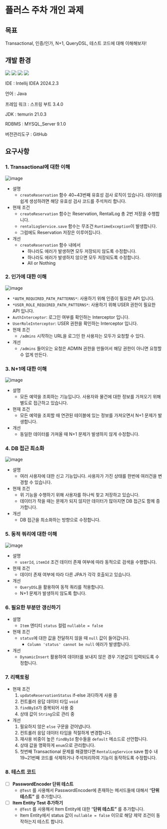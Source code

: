 # 플러스 주차 개인 과제



## 목표
Transactional, 인증/인가, N+1, QueryDSL, 테스트 코드에 대해 이해해보자!


## 개발 환경

<img src="https://img.shields.io/badge/java-007396?style=for-the-badge&logo=java&logoColor=white"> <img src="https://img.shields.io/badge/springboot-6DB33F?style=for-the-badge&logo=Spring&logoColor=white">
<img src="https://img.shields.io/badge/mysql-4479A1?style=for-the-badge&logo=mysql&logoColor=white">
<img src="https://img.shields.io/badge/github-181717?style=for-the-badge&logo=github&logoColor=white">

IDE : Intellij IDEA 2024.2.3

언어 : Java

프레임 워크 : 스프링 부트 3.4.0

JDK : temurin 21.0.3

RDBMS : MYSQL_Server 9.1.0 

버전관리도구 : GitHub

## 요구사항

### **1. Transactional에 대한 이해**

![image](https://github.com/user-attachments/assets/b1071ce5-39ef-4abf-bb64-8f3a77b77efb)


- 설명
    - `createReservation` 함수 40~43번째 유효성 검사 로직이 있습니다. 데이터를 쉽게 생성하려면 해당 유효성 검사 코드를 주석처리 합니다.
- 현재 조건
    - `createReservation` 함수는 Reservation, RentalLog 총 2번 저장을 수행합니다.
    - `rentalLogService.save` 함수는 무조건 `RuntimeException`이 발생합니다.
    - 그럼에도 Reservation 저장은 이루어집니다.
- 개선
    - `createReservation` 함수 내에서
        - 하나라도 에러가 발생하면 모두 저장되지 않도록 수정합니다.
        - 하나라도 에러가 발생하지 않으면 모두 저장되도록 수정합니다.
        - All or Nothing

### **2. 인가에 대한 이해**

![image](https://github.com/user-attachments/assets/954fd38c-9084-4693-bd67-f664a0128152)


- `*AUTH_REQUIRED_PATH_PATTERNS*`: 사용하기 위해 인증이 필요한 API 입니다.
- `*USER_ROLE_REQUIRED_PATH_PATTERNS*`: 사용하기 위해 USER 권한이 필요한 API 입니다.
- `AuthInterceptor`: 로그인 여부를 확인하는 Interceptor 입니다.
- `UserRoleInterceptor`: USER 권한을 확인하는 Interceptor 입니다.
- 현재 조건
    - `/admins` 시작하는 URL을 로그인 한 사용자는 모두가 요청할 수 있다.
- 개선
    - `/admins` 들어오는 요청은 ADMIN 권한을 만들어서 해당 권한이 아니면 요청할 수 없게 만든다.

### **3. N+1에 대한 이해**

![image](https://github.com/user-attachments/assets/ae8675a4-d930-46d8-92af-2e4043714426)


- 설명
    - 모든 예약을 조회하는 기능입니다. 사용자와 물건에 대한 정보를 가져오기 위해 별도로 접근하고 있습니다.
- 현재 조건
    - 모든 예약을 조회할 때 연관된 테이블에 있는 정보를 가져오면서 N+1 문제가 발생합니다.
- 개선
    - 동일한 데이터를 가져올 때 N+1 문제가 발생하지 않게 수정합니다.

### **4. DB 접근 최소화**

![image](https://github.com/user-attachments/assets/288a5de9-eda2-4100-aa8b-b9170693903e)


- 설명
    - 여러 사용자에 대한 신고 기능입니다. 사용자가 가진 상태를 한번에 여러건을 변경할 수 있습니다.
- 현재 조건
    - 위 기능을 수행하기 위해 사용자를 하나씩 찾고 저장하고 있습니다.
    - 데이터가 작을 때는 문제가 되지 않지만 데이터가 많아지면 DB 접근도 함께 증가합니다.
- 개선
    - DB 접근을 최소화하는 방향으로 수정합니다.

### **5. 동적 쿼리에 대한 이해**

![image](https://github.com/user-attachments/assets/3bf6f984-94c1-4cf9-ae6b-6f7e8d7d7dd7)


- 설명
    - `userId`, `itemId` 조건 데이터 존재 여부에 따라 동적으로 검색을 수행합니다.
- 현재 조건
    - 데이터 존재 여부에 따라 다른 JPA가 각각 호출되고 있습니다.
- 개선
    - `QueryDSL`을 활용하여 동적 쿼리를 적용합니다.
    - N+1 문제가 발생하지 않도록 합니다.

### **6. 필요한 부분만 갱신하기**

- 설명
    - `Item` 엔티티 `status` 컬럼  `nullable = false`
- 현재 조건
    - `status`에 대한 값을 전달하지 않을 때 `null` 값이 들어갑니다.
        - `Column 'status' cannot be null` 에러가 발생합니다.
- 개선
    - `DynamicInsert` 활용하여 데이터를 보내지 않은 경우 기본값이 입력되도록 수정합니다.

### **7. 리팩토링**

- 현재 조건
    1. `updateReservationStatus` if-else 과다하게 사용 중
    2. 컨트롤러 응답 데이터 타입 `void`
    3. `findById`가 중복되어 사용 중
    4. 상태 값이 `String`으로 관리 중
- 개선
    1. 필요하지 않은 `else` 구문을 걷어냅니다.
    2. 컨트롤러 응답 데이터 타입을 적절하게 변경합니다.
    3. 재사용 비중이 높은 `findById` 함수들을 `default` 메소드로 선언합니다.
    4. 상태 값을 명확하게 `enum`으로 관리합니다.
    5. 첫번째 Transactional 문제를 해결했다면 `RentalLogService` save 함수 내 19~21번째 코드를 삭제하거나 주석처리하여 기능이 동작하도록 수정합니다.

### **8. 테스트 코드**

- [ ]  **PasswordEncoder 단위 테스트**
    - `@Test` 를 사용해서 PasswordEncoder에 존재하는 메서드들에 대해서 “**단위 테스트”** 를 추가합니다.
- [ ]  **Item Entity Test 추가하기**
    - `@Test` 를 사용해서 Item Entity에 대한 “**단위 테스트”** 를 추가합니다.
    - Item Entity에서 status 값이 `nullable = false` 이므로 해당 제약 조건이 동작하는지 테스트 합니다.
